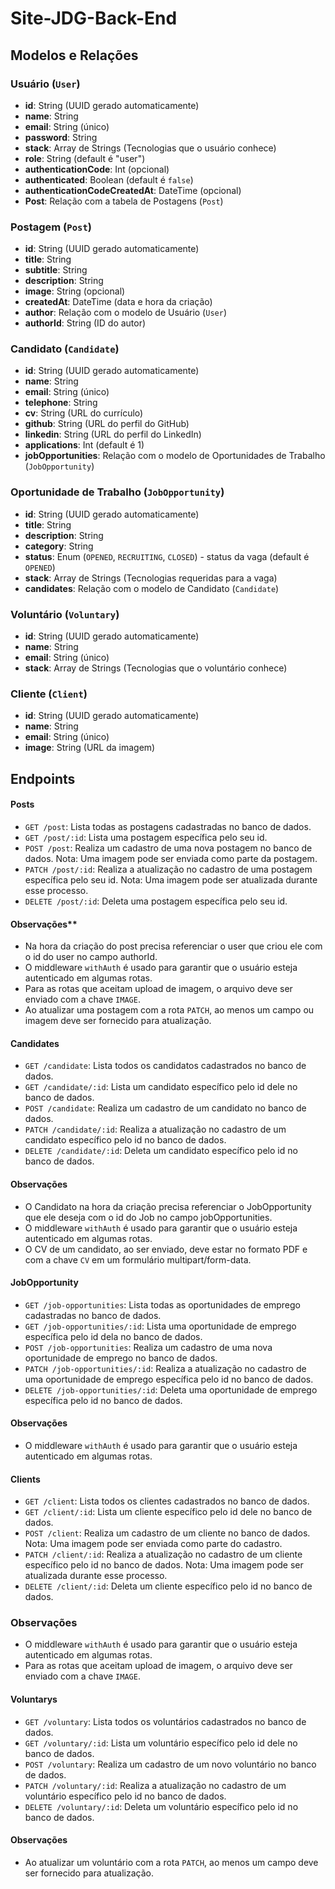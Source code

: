 # Site-JDG-Back-End

## Modelos e Relações

### Usuário (`User`)

- **id**: String (UUID gerado automaticamente)
- **name**: String
- **email**: String (único)
- **password**: String
- **stack**: Array de Strings (Tecnologias que o usuário conhece)
- **role**: String (default é "user")
- **authenticationCode**: Int (opcional)
- **authenticated**: Boolean (default é `false`)
- **authenticationCodeCreatedAt**: DateTime (opcional)
- **Post**: Relação com a tabela de Postagens (`Post`)

### Postagem (`Post`)

- **id**: String (UUID gerado automaticamente)
- **title**: String
- **subtitle**: String
- **description**: String
- **image**: String (opcional)
- **createdAt**: DateTime (data e hora da criação)
- **author**: Relação com o modelo de Usuário (`User`)
- **authorId**: String (ID do autor)

### Candidato (`Candidate`)

- **id**: String (UUID gerado automaticamente)
- **name**: String
- **email**: String (único)
- **telephone**: String
- **cv**: String (URL do currículo)
- **github**: String (URL do perfil do GitHub)
- **linkedin**: String (URL do perfil do LinkedIn)
- **applications**: Int (default é 1)
- **jobOpportunities**: Relação com o modelo de Oportunidades de Trabalho (`JobOpportunity`)

### Oportunidade de Trabalho (`JobOpportunity`)

- **id**: String (UUID gerado automaticamente)
- **title**: String
- **description**: String
- **category**: String
- **status**: Enum (`OPENED`, `RECRUITING`, `CLOSED`) - status da vaga (default é `OPENED`)
- **stack**: Array de Strings (Tecnologias requeridas para a vaga)
- **candidates**: Relação com o modelo de Candidato (`Candidate`)

### Voluntário (`Voluntary`)

- **id**: String (UUID gerado automaticamente)
- **name**: String
- **email**: String (único)
- **stack**: Array de Strings (Tecnologias que o voluntário conhece)

### Cliente (`Client`)

- **id**: String (UUID gerado automaticamente)
- **name**: String
- **email**: String (único)
- **image**: String (URL da imagem)
 
## Endpoints

#### Posts

- `GET /post`: Lista todas as postagens cadastradas no banco de dados.
- `GET /post/:id`: Lista uma postagem específica pelo seu id.
- `POST /post`: Realiza um cadastro de uma nova postagem no banco de dados. Nota: Uma imagem pode ser enviada como parte da postagem.
- `PATCH /post/:id`: Realiza a atualização no cadastro de uma postagem específica pelo seu id. Nota: Uma imagem pode ser atualizada durante esse processo.
- `DELETE /post/:id`: Deleta uma postagem específica pelo seu id.

#### Observações**
- Na hora da criação do post precisa referenciar o user que criou ele com o id do user no campo authorId.
- O middleware `withAuth` é usado para garantir que o usuário esteja autenticado em algumas rotas.
- Para as rotas que aceitam upload de imagem, o arquivo deve ser enviado com a chave `IMAGE`.
- Ao atualizar uma postagem com a rota `PATCH`, ao menos um campo ou imagem deve ser fornecido para atualização.

#### Candidates

- `GET /candidate`: Lista todos os candidatos cadastrados no banco de dados.
- `GET /candidate/:id`: Lista um candidato específico pelo id dele no banco de dados.
- `POST /candidate`: Realiza um cadastro de um candidato no banco de dados.
- `PATCH /candidate/:id`: Realiza a atualização no cadastro de um candidato específico pelo id no banco de dados.
- `DELETE /candidate/:id`: Deleta um candidato específico pelo id no banco de dados.

#### **Observações**
- O Candidato na hora da criação precisa referenciar o JobOpportunity que ele deseja com o id do Job no campo jobOpportunities.
- O middleware `withAuth` é usado para garantir que o usuário esteja autenticado em algumas rotas.
- O CV de um candidato, ao ser enviado, deve estar no formato PDF e com a chave `CV` em um formulário multipart/form-data.

#### JobOpportunity

- `GET /job-opportunities`: Lista todas as oportunidades de emprego cadastradas no banco de dados.
- `GET /job-opportunities/:id`: Lista uma oportunidade de emprego específica pelo id dela no banco de dados.
- `POST /job-opportunities`: Realiza um cadastro de uma nova oportunidade de emprego no banco de dados.
- `PATCH /job-opportunities/:id`: Realiza a atualização no cadastro de uma oportunidade de emprego específica pelo id no banco de dados.
- `DELETE /job-opportunities/:id`: Deleta uma oportunidade de emprego específica pelo id no banco de dados.

#### **Observações**
- O middleware `withAuth` é usado para garantir que o usuário esteja autenticado em algumas rotas.

  
#### Clients

- `GET /client`: Lista todos os clientes cadastrados no banco de dados.
- `GET /client/:id`: Lista um cliente específico pelo id dele no banco de dados.
- `POST /client`: Realiza um cadastro de um cliente no banco de dados. Nota: Uma imagem pode ser enviada como parte do cadastro.
- `PATCH /client/:id`: Realiza a atualização no cadastro de um cliente específico pelo id no banco de dados. Nota: Uma imagem pode ser atualizada durante esse processo.
- `DELETE /client/:id`: Deleta um cliente específico pelo id no banco de dados.

### **Observações**
- O middleware `withAuth` é usado para garantir que o usuário esteja autenticado em algumas rotas.
- Para as rotas que aceitam upload de imagem, o arquivo deve ser enviado com a chave `IMAGE`.


#### Voluntarys

- `GET /voluntary`: Lista todos os voluntários cadastrados no banco de dados.
- `GET /voluntary/:id`: Lista um voluntário específico pelo id dele no banco de dados.
- `POST /voluntary`: Realiza um cadastro de um novo voluntário no banco de dados.
- `PATCH /voluntary/:id`: Realiza a atualização no cadastro de um voluntário específico pelo id no banco de dados.
- `DELETE /voluntary/:id`: Deleta um voluntário específico pelo id no banco de dados.

#### **Observações**
- Ao atualizar um voluntário com a rota `PATCH`, ao menos um campo deve ser fornecido para atualização.
